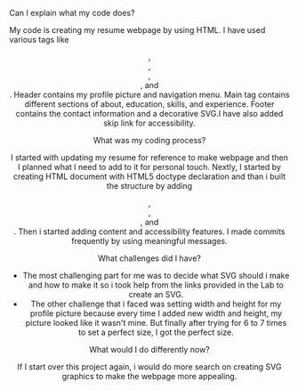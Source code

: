 Can I explain what my code does?

My code is creating my resume webpage by using HTML. I have used various tags like <header>, <nav>, <main>, <section>, and <footer>. Header contains my profile picture and navigation menu. Main tag contains different sections of about, education, skills, and experience. Footer contains the contact information and a decorative SVG.I have also added skip link for accessibility.

What was my coding process?

I started with updating my resume for reference to make webpage and then I planned what I need to add to it for personal touch. Nextly, I started by creating HTML document with HTML5 doctype declaration and than i built the structure by adding <header>, <main>, <section>, and <footer>. Then i started adding content and accessibility features. I made commits frequently by using meaningful messages. 

What challenges did I have?

- The most challenging part for me was to decide what SVG should i make and how to make it so i took help from the links provided in the Lab to create an SVG. 
- The other challenge that i faced was setting width and height for my profile picture because every time I added new width and height, my picture looked like it wasn't mine. But finally after trying for 6 to 7 times to set a perfect size, I got the perfect size. 

What would I do differently now?

If I start over this project again, i would do more search on creating SVG graphics to make the webpage more appealing. 